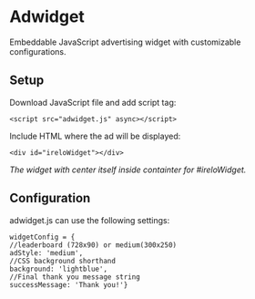 # Adwidget
Embeddable JavaScript advertising widget with customizable configurations.

## Setup
Download JavaScript file and add script tag:

`<script src="adwidget.js" async></script>`

Include HTML where the ad will be displayed:

`<div id="ireloWidget"></div>`

*The widget with center itself inside containter for #ireloWidget.*

## Configuration
adwidget.js can use the following settings:
```
widgetConfig = {  
//leaderboard (728x90) or medium(300x250)
adStyle: 'medium',  
//CSS background shorthand 
background: 'lightblue',
//Final thank you message string
successMessage: 'Thank you!'}
```
